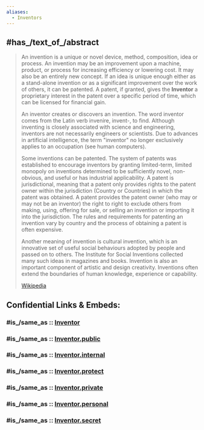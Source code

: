 ```yaml
---
aliases:
  - Inventors
---
```


## #has_/text_of_/abstract 

> An invention is a unique or novel device, method, composition, idea or process. An invention may be an improvement upon a machine, product, or process for increasing efficiency or lowering cost. It may also be an entirely new concept. If an idea is unique enough either as a stand-alone invention or as a significant improvement over the work of others, it can be patented. A patent, if granted, gives the **Inventor** a proprietary interest in the patent over a specific period of time, which can be licensed for financial gain.
>
> An inventor creates or discovers an invention. The word inventor comes from the Latin verb invenire, invent-, to find. Although inventing is closely associated with science and engineering, inventors are not necessarily engineers or scientists. Due to advances in artificial intelligence, the term "inventor" no longer exclusively applies to an occupation (see human computers).
>
> Some inventions can be patented.  The system of patents was established to encourage inventors by granting limited-term, limited monopoly on inventions determined to be sufficiently novel, non-obvious, and useful or has industrial applicability. A patent is jurisdictional, meaning that a patent only provides rights to the patent owner within the jurisdiction (Country or Countries) in which the patent was obtained. A patent provides the patent owner (who may or may not be an inventor) the right to right to exclude others from making, using, offering for sale, or selling an invention or importing it into the jurisdiction. The rules and requirements for patenting an invention vary by country and the process of obtaining a patent is often expensive.
>
> Another meaning of invention is cultural invention, which is an innovative set of useful social behaviours adopted by people and passed on to others. The Institute for Social Inventions collected many such ideas in magazines and books. Invention is also an important component of artistic and design creativity. Inventions often extend the boundaries of human knowledge, experience or capability.
>
> [Wikipedia](https://en.wikipedia.org/wiki/Invention) 


## Confidential Links & Embeds: 

### #is_/same_as :: [Inventor](/_Standards/Science/Inventor.md) 

### #is_/same_as :: [Inventor.public](/_public/Science/Inventor.public.md) 

### #is_/same_as :: [Inventor.internal](/_internal/Science/Inventor.internal.md) 

### #is_/same_as :: [Inventor.protect](/_protect/Science/Inventor.protect.md) 

### #is_/same_as :: [Inventor.private](/_private/Science/Inventor.private.md) 

### #is_/same_as :: [Inventor.personal](/_personal/Science/Inventor.personal.md) 

### #is_/same_as :: [Inventor.secret](/_secret/Science/Inventor.secret.md)

